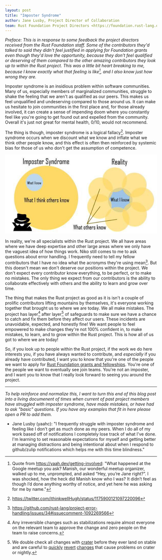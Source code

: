 ```yaml
---
layout: post
title: "Imposter Syndrome"
author: Jane Lusby, Project Director of Collaboration
team: Rust Foundation Project Directors <https://foundation.rust-lang.org/about/>
---
```


*Preface: This is in response to some feedback the project directors received
from the Rust Foundation staff. Some of the contributors they'd talked to said
they didn't feel justified in applying for Foundation grants even though they'd
love the opportunity, because they don't feel qualified or deserving of them
compared to the other amazing contributors they look up to within the Rust
project. This was a little bit heart breaking to me, because I know exactly
what that feeling is like[^1], and I also know just how wrong they are.*

Imposter syndrome is an insidious problem within software communities. Many of
us, especially members of marginalized communities, struggle to shake the
feeling that we aren't as qualified as our peers. This makes us feel
unqualified and undeserving compared to those around us. It can make us
hesitate to join communities in the first place and, for those already
involved, it can create a sense of impending doom where you constantly feel
like you're going to get found out and expelled from the community. Overall
it's just not great for mental health, 0/10, would not recommend.

The thing is though, imposter syndrome is a logical fallacy[^2]. Imposter
syndrome occurs when we discount what we know and inflate what we think other
people know, and this effect is often then reinforced by systemic bias for
those of us who don't get the assumption of competence.

![picture of imposter syndrome, left side shows a large circle saying "What I think others know" and a small circle inside of it saying "What I know", right side shows the same small circle saying "What I know" surrounded by many other equally sized small circles labeled "What others know"](/static/images/2022-04-13-imposter-syndrome/imposter_syndrome.jpg)

In reality, we're all specialists within the Rust project. We all have areas
where we have deep expertise and other large areas where we only have the
vaguest idea of how things work. Niko still comes to me to ask questions about
error handling. I frequently need to tell my fellow contributors that I have no
idea what the acronyms they're using mean[^3]. But this doesn't mean we don't
deserve our positions within the project. We don't expect every contributor
know everything, to be perfect, or to make no mistakes. The only thing we
expect from our contributors is the ability to collaborate effectively with
others and the ability to learn and grow over time.

The thing that makes the Rust project as good as it is isn't a couple of
prolific contributors lifting mountains by themselves, it's everyone working
together that brought us to where we are today. We all make mistakes. The
project has layer[^4] after layer[^5] of safeguards to make sure we have a
chance to catch and fix them before they affect our users. These incidents are
unavoidable, expected, and honestly fine! We want people to feel empowered to
make changes they're not 100% confident in, to make mistakes, to learn, and to
grow within the Rust project. This is how all of us got to where we are today!

So, if you look up to people within the Rust project, if the work we do here
interests you, if you have always wanted to contribute, and _especially_ if you
already have contributed, I want you to know that you're one of the people we
want to apply for [Rust Foundation grants and
fellowships](https://foundation.rust-lang.org/grants/). You're one of the
people we want to eventually see join teams. You're not an imposter, and I want
you to know that I really look forward to seeing you around the project.

---

*To help reinforce and normalize this, I want to turn this end of this blog
post into a living documenent of times when current of past project members
have struggled with imposter syndrome, have made mistakes, or have had to ask
"basic" questions. If you have any examples that fit in here please open a PR
to add them.*

* Jane Lusby (yaahc): "I frequently struggle with imposter syndrome and feeling
  like I don't get as much done as my peers. When I do all of my work based off
  of notifications I completely lose track of what I've done. I'm learning to
  set reasonable expectations for myself and getting better at managing
  distractions and being intentional about when I respond to github/zulip
  notifications which helps me with this time blindness."

[^1]: Quote from https://yaah.dev/getting-involved: "What happened at the
  Google meetup you ask? Manish, our wonderful meetup organizer, walked up to
  me, unprompted, and asked “Hey, you’re Jane right?”. I was shocked, how the
  heck did Manish know who I was? It didn’t feel as though I’d done anything
  worthy of notice, and yet here he was asking for me by name."
[^2]: https://twitter.com/ithinkwellHugh/status/1175900121097220096
[^3]: https://github.com/rust-lang/project-error-handling/issues/34#issuecomment-1092269566
[^4]: Any irreversible changes such as stabilizations require almost everyone
  on the relevant team to approve the change and zero people on the team to
  raise concerns.
[^5]: We double check all changes with
  [crater](https://github.com/rust-lang/crater) before they ever land on stable
  and are careful to [quickly](https://github.com/rust-lang/rust/issues/88967)
  [revert](https://github.com/rust-lang/rust/issues/90904)
  [changes](https://github.com/rust-lang/rust/issues/82913) that cause problems
  on crater or nightly.
